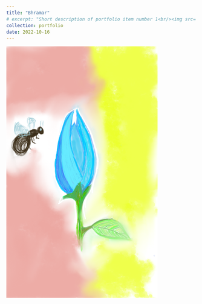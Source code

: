 ```yaml
---
title: "Bhramar"
# excerpt: "Short description of portfolio item number 1<br/><img src='/images/500x300.png'>"
collection: portfolio
date: 2022-10-16
---
```


<img src="/images/paintings/bumble_bee.png" alt="Bhramar" width="400"/>
